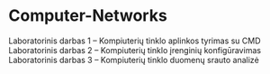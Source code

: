 # Computer-Networks

Laboratorinis darbas 1 – Kompiuterių tinklo aplinkos tyrimas su CMD
Laboratorinis darbas 2 – Kompiuterių tinklo įrenginių konfigūravimas
Laboratorinis darbas 3 – Kompiuterių tinklo duomenų srauto analizė
